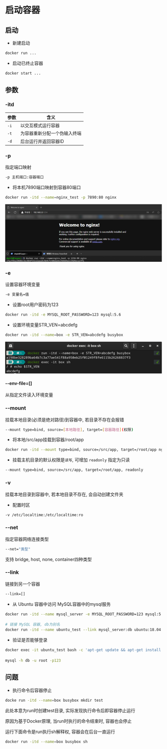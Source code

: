 <!--
 * @Author       : dmjcb@outlook.com
 * @Date         : 2024-09-04 02:21:13
 * @LastEditors  : dmjcb@outlook.com
 * @LastEditTime : 2024-09-27 23:16:58
-->

# 启动容器

## 启动

- 新建启动

```sh
docker run ...
```

- 启动已终止容器

```sh
docker start ...
```

## 参数

### -itd

| 参数 | 含义                         |
| ---- | ---------------------------- |
| `-i` | 以交互模式运行容器            |
| `-t` | 为容器重新分配一个伪输入终端   |
| `-d` | 后台运行并返回容器ID          |


### -p

指定端口映射

````sh
-p 主机端口:容器端口
````

- 将本机7890端口映射到容器80端口

```sh
docker run -itd --name=nginx_test -p 7890:80 nginx
```

![](https://raw.githubusercontent.com/dmjcb/SelfImgur/main/20240904_021917.jpg)

### -e

设置容器环境变量

```sh
-e 变量名=值
```

- 设置root用户密码为123

```sh
docker run -itd -e MYSQL_ROOT_PASSWORD=123 mysql:5.6
```

- 设置环境变量STR_VEN=abcdefg

```sh
docker run -itd --name=box -e STR_VEN=abcdefg busybox
```

![](https://raw.githubusercontent.com/dmjcb/SelfImgur/main/20220112045036.png)

#### --env-file=[]

从指定文件读入环境变量

### --mount

挂载本地目录(必须是绝对路径)到容器中, 若目录不存在会报错

```sh
--mount type=bind, source=[本地路径], target=[容器路径](权限)
```

- 将本地/src/app挂载到容器/root/app

```sh
docker run -itd --mount type=bind, source=/src/app, target=/root/app nginx:alpine
```

- 挂载主机目录的默认权限是`读写`, 可增加 `readonly` 指定为只读

```sh
--mount type=bind, source=/src/app, target=/root/app, readonly
```

### -v

挂载本地目录到容器中, 若本地目录不存在, 会自动创建文件夹

- 配置时区

```sh
-v /etc/localtime:/etc/localtime:ro
```

### --net

指定容器网络连接类型

```sh
--net="类型"
```

支持 bridge, host, none, container四种类型

### --link

链接到另一个容器

```sh
--link=[]
```

- 从 Ubuntu 容器中访问 MySQL容器中的mysql服务

```sh
docker run -itd --name mysql_server -e MYSQL_ROOT_PASSWORD=123 mysql:5.7

# 链接 MySQL 容器, db为别名
docker run -itd --name ubuntu_test --link mysql_server:db ubuntu:18.04 
```

- 验证是否能够登录

```sh
docker exec -it ubuntu_test bash -c 'apt-get update && apt-get install -y mysql-client'

mysql -h db -u root -p123
```

## 问题

- 执行命令后容器停止

```sh
docke run -itd --name=box busybox mkdir test
```

此处本意为run时创建test目录, 实际发现执行命令后即容器停止运行

原因为基于Docker原理, 当run时执行的命令结束时, 容器也会停止

运行下面命令是run执行sh解释权, 容器会在后台一直运行

```sh
docker run -itd --name=box busybox sh
```
